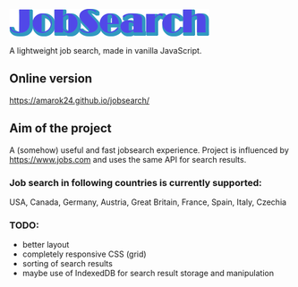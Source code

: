 ![Logo](./jobsearch-logo.webp?raw=true "Logo")

A lightweight job search, made in vanilla JavaScript.

## Online version
https://amarok24.github.io/jobsearch/

## Aim of the project
A (somehow) useful and fast jobsearch experience. Project is influenced by https://www.jobs.com and uses the same API for search results.

### Job search in following countries is currently supported:
USA, Canada, Germany, Austria, Great Britain, France, Spain, Italy, Czechia

### TODO:
- better layout
- completely responsive CSS (grid)
- sorting of search results
- maybe use of IndexedDB for search result storage and manipulation
